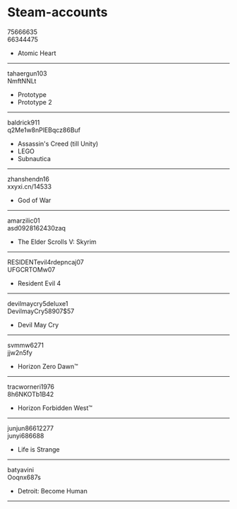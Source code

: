 # Steam-accounts

75666635<br />
66344475<br />
- Atomic Heart
***
tahaergun103<br />
NmftNNLt<br />
- Prototype
- Prototype 2
***
baldrick911<br />
q2Me1w8nPlEBqcz86Buf<br />
- Assassin's Creed (till Unity)
- LEGO
- Subnautica
***
zhanshendn16<br />
xxyxi.cn/14533<br />
- God of War
***
amarzilic01<br />
asd0928162430zaq<br />
- The Elder Scrolls V: Skyrim
***
RESIDENTevil4rdepncaj07<br />
UFGCRTOMw07<br />
- Resident Evil 4
***
devilmaycry5deluxe1<br />
DevilmayCry58907$57<br />
- Devil May Cry
***
svmmw6271<br />
jjw2n5fy<br />
- Horizon Zero Dawn™
***
tracworneri1976<br />
8h6NKOTb1B42<br />
- Horizon Forbidden West™
***
junjun86612277<br />
junyi686688<br />
- Life is Strange
*** 
batyavini<br />
Ooqnx687s<br />
- Detroit: Become Human
***

